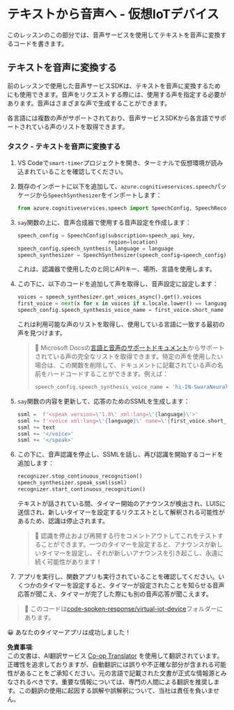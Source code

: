 <!--
CO_OP_TRANSLATOR_METADATA:
{
  "original_hash": "7966848a1f870e4c42edb4db67b13c57",
  "translation_date": "2025-08-25T00:16:12+00:00",
  "source_file": "6-consumer/lessons/3-spoken-feedback/virtual-device-text-to-speech.md",
  "language_code": "ja"
}
-->
# テキストから音声へ - 仮想IoTデバイス

このレッスンのこの部分では、音声サービスを使用してテキストを音声に変換するコードを書きます。

## テキストを音声に変換する

前のレッスンで使用した音声サービスSDKは、テキストを音声に変換するためにも使用できます。音声をリクエストする際には、使用する声を指定する必要があります。音声はさまざまな声で生成することができます。

各言語には複数の声がサポートされており、音声サービスSDKから各言語でサポートされている声のリストを取得できます。

### タスク - テキストを音声に変換する

1. VS Codeで`smart-timer`プロジェクトを開き、ターミナルで仮想環境が読み込まれていることを確認してください。

1. 既存のインポートに以下を追加して、`azure.cognitiveservices.speech`パッケージから`SpeechSynthesizer`をインポートします：

    ```python
    from azure.cognitiveservices.speech import SpeechConfig, SpeechRecognizer, SpeechSynthesizer
    ```

1. `say`関数の上に、音声合成器で使用する音声設定を作成します：

    ```python
    speech_config = SpeechConfig(subscription=speech_api_key,
                                 region=location)
    speech_config.speech_synthesis_language = language
    speech_synthesizer = SpeechSynthesizer(speech_config=speech_config)
    ```

    これは、認識器で使用したのと同じAPIキー、場所、言語を使用します。

1. この下に、以下のコードを追加して声を取得し、音声設定に設定します：

    ```python
    voices = speech_synthesizer.get_voices_async().get().voices
    first_voice = next(x for x in voices if x.locale.lower() == language.lower())
    speech_config.speech_synthesis_voice_name = first_voice.short_name
    ```

    これは利用可能な声のリストを取得し、使用している言語に一致する最初の声を見つけます。

    > 💁 Microsoft Docsの[言語と音声のサポートドキュメント](https://docs.microsoft.com/azure/cognitive-services/speech-service/language-support?WT.mc_id=academic-17441-jabenn#text-to-speech)からサポートされている声の完全なリストを取得できます。特定の声を使用したい場合は、この関数を削除して、ドキュメントに記載されている声の名前をハードコードすることができます。例えば：
    >
    > ```python
    > speech_config.speech_synthesis_voice_name = 'hi-IN-SwaraNeural'
    > ```

1. `say`関数の内容を更新して、応答のためのSSMLを生成します：

    ```python
    ssml =  f'<speak version=\'1.0\' xml:lang=\'{language}\'>'
    ssml += f'<voice xml:lang=\'{language}\' name=\'{first_voice.short_name}\'>'
    ssml += text
    ssml += '</voice>'
    ssml += '</speak>'
    ```

1. この下に、音声認識を停止し、SSMLを話し、再び認識を開始するコードを追加します：

    ```python
    recognizer.stop_continuous_recognition()
    speech_synthesizer.speak_ssml(ssml)
    recognizer.start_continuous_recognition()
    ```

    テキストが話されている間、タイマー開始のアナウンスが検出され、LUISに送信され、新しいタイマーを設定するリクエストとして解釈される可能性があるため、認識は停止されます。

    > 💁 認識を停止および再開する行をコメントアウトしてこれをテストすることができます。一つのタイマーを設定すると、アナウンスが新しいタイマーを設定し、それが新しいアナウンスを引き起こし、永遠に続く可能性があります！

1. アプリを実行し、関数アプリも実行されていることを確認してください。いくつかのタイマーを設定すると、タイマーが設定されたことを知らせる音声応答が聞こえ、タイマーが完了した際にも別の音声応答が聞こえます。

> 💁 このコードは[code-spoken-response/virtual-iot-device](../../../../../6-consumer/lessons/3-spoken-feedback/code-spoken-response/virtual-iot-device)フォルダーにあります。

😀 あなたのタイマーアプリは成功しました！

**免責事項**:  
この文書は、AI翻訳サービス [Co-op Translator](https://github.com/Azure/co-op-translator) を使用して翻訳されています。正確性を追求しておりますが、自動翻訳には誤りや不正確な部分が含まれる可能性があることをご承知ください。元の言語で記載された文書が正式な情報源とみなされるべきです。重要な情報については、専門の人間による翻訳を推奨します。この翻訳の使用に起因する誤解や誤解釈について、当社は責任を負いません。